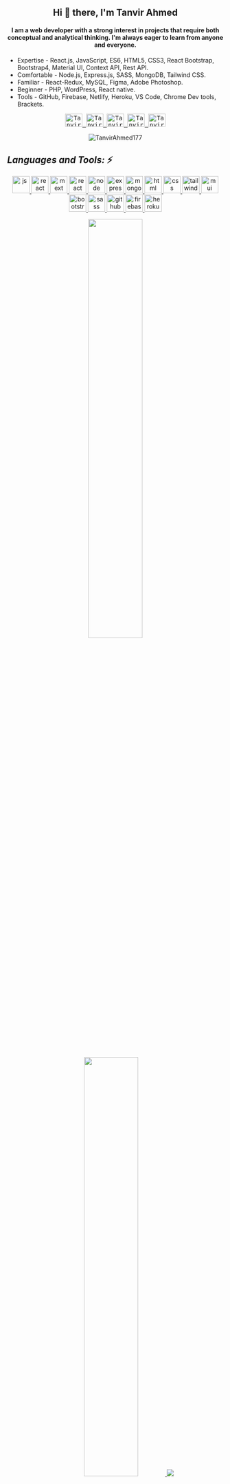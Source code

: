 
<h2 align="center"> Hi 👋 there, I'm Tanvir Ahmed</a></h2>
<h4 align="center">I am a web developer with a strong interest in projects that require both conceptual and analytical thinking. I'm always eager to learn from anyone and everyone.</h4>
<ul>
  <li>Expertise - React.js, JavaScript, ES6, HTML5, CSS3, React Bootstrap, Bootstrap4, Material UI, Context API, Rest API.</li>
  <li>Comfortable - Node.js, Express.js, SASS, MongoDB, Tailwind CSS.</li>
  <li>Familiar - React-Redux, MySQL, Figma, Adobe Photoshop.</li>
  <li>Beginner - PHP, WordPress, React native.</li>
  <li>Tools - GitHub, Firebase, Netlify, Heroku, VS Code, Chrome Dev tools, Brackets.</li>
</ul>


<p align="center">
  <samp>
<a href="https://twitter.com/TanvirA98971632" target="_blank">
  <img  alt="Tanvir's Twitter" height="30" width="40" src="https://raw.githubusercontent.com/rahuldkjain/github-profile-readme-generator/master/src/images/icons/Social/twitter.svg" />
</a>
<a href="https://www.linkedin.com/in/tanvir-ahamed-466051190/" target="_blank">
  <img  alt="Tanvir's Linkdein" height="30" width="40" src="https://raw.githubusercontent.com/rahuldkjain/github-profile-readme-generator/master/src/images/icons/Social/linked-in-alt.svg" />
</a>
<a href="https://www.instagram.com/tanvir_ahmed_403/" target="_blank">
  <img  alt="Tanvir's Instagram" height="30" width="40" src="https://raw.githubusercontent.com/rahuldkjain/github-profile-readme-generator/master/src/images/icons/Social/instagram.svg" />
</a>
<a href="https://www.facebook.com/tanvirahmed403/" target="_blank">
  <img  alt="Tanvir's Facebook" height="30" width="40" src="https://raw.githubusercontent.com/rahuldkjain/github-profile-readme-generator/master/src/images/icons/Social/facebook.svg" />
</a>
<a href="https://medium.com/@ahmed-tanvir-siddik" target="_blank">
  <img  alt="Tanvir's Medium" height="30" width="40" src="https://raw.githubusercontent.com/rahuldkjain/github-profile-readme-generator/master/src/images/icons/Social/medium.svg" />
</a>
  </samp>
  
  <br>
 </p>
 
<p align="center">
  <img src="https://komarev.com/ghpvc/?username=TanvirAhmed177" alt="TanvirAhmed177" /> 
</p>

## _Languages and Tools:_ ⚡

<p align="center"> 
  <a href="https://developer.mozilla.org/en-US/docs/Web/JavaScript" target="_blank"> <img src="https://cdn.jsdelivr.net/gh/devicons/devicon/icons/javascript/javascript-original.svg" alt="js" width="40" height="40"/</a> 
  <a href="https://react.dev/" target="_blank"> <img src="https://cdn.jsdelivr.net/gh/devicons/devicon/icons/react/react-original.svg" alt="react" width="40" height="40"/</a> 
  <a href="https://nextjs.org/" target="_blank"> <img src="https://cdn.jsdelivr.net/gh/devicons/devicon/icons/nextjs/nextjs-original.svg" alt="mext" width="40" height="40"/</a> 
  <a href="https://www.typescriptlang.org/" target="_blank"> <img src="https://cdn.jsdelivr.net/gh/devicons/devicon/icons/typescript/typescript-plain.svg" alt="react" width="40" height="40"/</a> 
  <a href="https://nodejs.org/en" target="_blank"> <img src="https://cdn.jsdelivr.net/gh/devicons/devicon/icons/nodejs/nodejs-original.svg" alt="node" width="40" height="40"/</a> 
  <a href="https://expressjs.com/" target="_blank"> <img src="https://cdn.jsdelivr.net/gh/devicons/devicon/icons/express/express-original-wordmark.svg" alt="express" width="40" height="40"/</a> 
  <a href="https://www.mongodb.com/" target="_blank"> <img src="https://cdn.jsdelivr.net/gh/devicons/devicon/icons/mongodb/mongodb-original-wordmark.svg" alt="mongodb" width="40" height="40"/</a> 
  <a href="https://developer.mozilla.org/en-US/docs/Web/html" target="_blank"> <img src="https://cdn.jsdelivr.net/gh/devicons/devicon/icons/html5/html5-original.svg" alt="html" width="40" height="40"/</a> 
  <a href="https://developer.mozilla.org/en-US/docs/Web/css" target="_blank"> <img src="https://cdn.jsdelivr.net/gh/devicons/devicon/icons/css3/css3-original.svg" alt="css" width="40" height="40"/</a> 
  <a href="https://tailwindcss.com/" target="_blank"> <img src="ttps://cdn.jsdelivr.net/gh/devicons/devicon/icons/tailwindcss/tailwindcss-original-wordmark.svg" alt="tailwind" width="40" height="40"/</a> 
  <a href="https://mui.com/" target="_blank"> <img src="https://cdn.jsdelivr.net/gh/devicons/devicon/icons/materialui/materialui-original.svg" alt="mui" width="40" height="40"/</a> 
  <a href="https://getbootstrap.com/" target="_blank"> <img src="https://cdn.jsdelivr.net/gh/devicons/devicon/icons/bootstrap/bootstrap-original.svg" alt="bootstrap" width="40" height="40"/</a> 
  <a href="https://sass-lang.com/" target="_blank"> <img src="https://cdn.jsdelivr.net/gh/devicons/devicon/icons/sass/sass-original.svg" alt="sass" width="40" height="40"/</a> 
  <a href="https://github.com/" target="_blank"> <img src="https://cdn.jsdelivr.net/gh/devicons/devicon/icons/github/github-original.svg" alt="github" width="40" height="40"/</a> 
  <a href="https://firebase.google.com/" target="_blank"> <img src="https://cdn.jsdelivr.net/gh/devicons/devicon/icons/firebase/firebase-plain.svg" alt="firebase" width="40" height="40"/</a> 
  <a href="https://www.heroku.com/" target="_blank"> <img src="https://cdn.jsdelivr.net/gh/devicons/devicon/icons/heroku/heroku-original.svg" alt="heroku" width="40" height="40"/</a> 

</p>

<p align="center">
  <img height="50%" width="auto" src ="https://github-readme-stats.vercel.app/api?username=TanvirAhmed177&show_icons=true&count_private=true&theme=darcula&hide_border=true&hide=issues,contribs&bg_color=00000000">
  <img height="50%" width="auto" src ="https://github-readme-stats.vercel.app/api/top-langs/?username=TanvirAhmed177&layout=compact&hide_border=true&theme=darcula&bg_color=00000000&langs_count=6&hide=jupyter%20notebook,tex,css,php&exclude_repo=Pacman-AI">
  <img src ="https://github-readme-streak-stats.herokuapp.com?user=TanvirAhmed177&theme=darcula&hide_border=true&background=FFFFFF00">

  </a>
</p>

 

